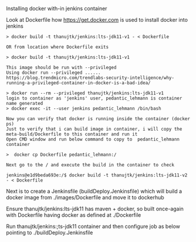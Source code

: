 Installing docker with-in jenkins container

Look at Dockerfile how https://get.docker.com is used to install docker into jenkins

  ``` 
 > docker build -t thanujtk/jenkins:lts-jdk11-v1 - < Dockerfile

  OR from location where Dockerfile exits

 > docker build -t thanujtk/jenkins:lts-jdk11-v1

  This image should be run with --privileged 
  Using docker run --privileged ......
  https://blog.trendmicro.com/trendlabs-security-intelligence/why-running-a-privileged-container-in-docker-is-a-bad-idea/

 > docker run --rm --privileged thanujtk/jenkins:lts-jdk11-v1
  login to container as 'jenkins' user, pedantic_lehmann is container name generated
 > docker exec -it --user jenkins pedantic_lehmann /bin/bash

  Now you can verify that docker is running inside the container (docker ps)
  Just to verify that i can build image in container, i will copy the meta-build/Dockerfile to this container and run it
  Open CMD window and run below command to copy to  pedantic_lehmann container
  
  >  docker cp Dockerfile pedantic_lehmann:/

  Next go to the / and execute the build in the container to check
  
  jenkins@e1d9beda693e:/$ docker build -t thanujtk/jenkins:lts-jdk11-v2 - < Dockerfile
 ``` 

 Next is to create a Jenkinsfile (buildDeploy.Jenkinsfile) which will build a docker image from ./images/Dockerfile and move it to dockerhub
 
 Ensure thanujtk/jenkins:lts-jdk11 has maven + docker, so built once-again with Dockerfile having docker as defined at ./Dockerfile
 
 Run thanujtk/jenkins:;ts-jdk11 container and then configure job as below pointing to ./buildDeploy.Jenkinsfile
 ``` 
  
 ``` 
 
 
